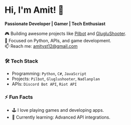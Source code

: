 # Hi, I'm Amit! 👋  
**Passionate Developer | Gamer | Tech Enthusiast**  

🎮 Building awesome projects like [Pilbot](#) and [GlugluShooter](#).  
🌟 Focused on Python, APIs, and game development.  
📫 Reach me: amityst12@gmail.com  

### 🛠️ Tech Stack
- Programming: `Python`, `C#`, `JavaScript`
- Projects: `Pilbot`, `Gluglushooter`, `Nadlanplan`
- APIs: `Discord Bot API`, `Riot API`

### ⚡ Fun Facts
- 🕹️ I love playing games and developing apps.  
- 🌱 Currently learning: Advanced API integrations.
